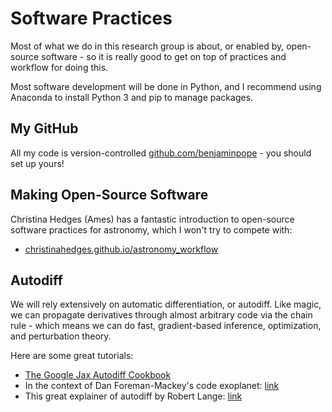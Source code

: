 # Software Practices

Most of what we do in this research group is about, or enabled by, open-source software - so it is really good to get on top of practices and workflow for doing this.

Most software development will be done in Python, and I recommend using Anaconda to install Python 3 and pip to manage packages. 

## My GitHub

All my code is version-controlled [github.com/benjaminpope](https://github.com/benjaminpope/) - you should set up yours! 

## Making Open-Source Software

Christina Hedges (Ames) has a fantastic introduction to open-source software practices for astronomy, which I won't try to compete with:

- [christinahedges.github.io/astronomy_workflow](https://christinahedges.github.io/astronomy_workflow/)

## Autodiff

We will rely extensively on automatic differentiation, or autodiff. Like magic, we can propagate derivatives through almost arbitrary code via the chain rule - which means we can do fast, gradient-based inference, optimization, and perturbation theory.

Here are some great tutorials:

- [The Google Jax Autodiff Cookbook](https://jax.readthedocs.io/en/latest/notebooks/autodiff_cookbook.html)
- In the context of Dan Foreman-Mackey's code exoplanet: [link](https://docs.exoplanet.codes/en/latest/tutorials/autodiff/)
- This great explainer of autodiff by Robert Lange: [link](https://towardsdatascience.com/forward-mode-automatic-differentiation-dual-numbers-8f47351064bf)